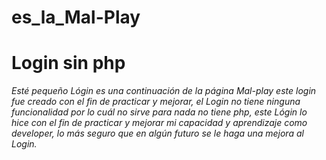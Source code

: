 # es_la_Mal-Play
# Login sin php
*Esté pequeño Lógin es una continuación de la página Mal-play este login fue creado con el fin de practicar y mejorar, el Login no tiene ninguna funcionalidad por lo cuál no sirve para nada no tiene php, este Lógin lo hice con el fin de practicar y mejorar mi capacidad y aprendizaje como developer, lo más seguro que en algún futuro se le haga una mejora al Login.*
